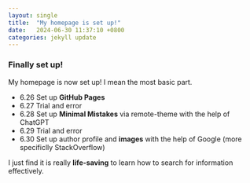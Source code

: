 ```yaml
---
layout: single
title:  "My homepage is set up!"
date:   2024-06-30 11:37:10 +0800
categories: jekyll update
---
```

### Finally set up!
My homepage is now set up! I mean the most basic part.

- 6.26 Set up **GitHub Pages**
- 6.27 Trial and error
- 6.28 Set up **Minimal Mistakes** via remote-theme with the help of ChatGPT
- 6.29 Trial and error
- 6.30 Set up author profile and **images** with the help of Google (more specificlly StackOverflow)

I just find it is really **life-saving** to learn how to search for information effectively.

